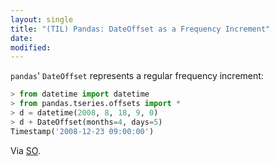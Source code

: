 ```yaml
---
layout: single
title: "(TIL) Pandas: DateOffset as a Frequency Increment"
date:
modified:
---
```


`pandas`' `DateOffset` represents a regular frequency increment:

```python
> from datetime import datetime
> from pandas.tseries.offsets import *
> d = datetime(2008, 8, 18, 9, 0)
> d + DateOffset(months=4, days=5)
Timestamp('2008-12-23 09:00:00')
```

Via [SO](https://stackoverflow.com/a/31170136/1257318).
